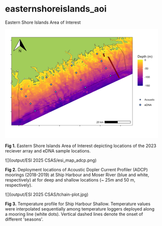# easternshoreislands_aoi
Eastern Shore Islands Area of Interest

![](output/esi_map.png)

__Fig 1.__ Eastern Shore Islands Area of Interest depicting locations of the 2023 reciever array and eDNA sample locations. 

![](output/ESI 2025 CSAS/esi_map_adcp.png)

__Fig 2.__ Deployment locations of Acoustic Dopler Current Profiler (ADCP) moorings (2018-2019) at Ship Harbour and Moser River (blue and white, respectively) at for deep and shallow locations (~ 25m and 50 m, respectively).

![](output/ESI 2025 CSAS/tchain-plot.jpg)

__Fig 3.__ Temperature profile for Ship Harbour Shallow. Temperature values were interpolated sequentially among temperature loggers deployed along a mooring line (white dots). Vertical dashed lines denote the onset of different 'seasons'.  